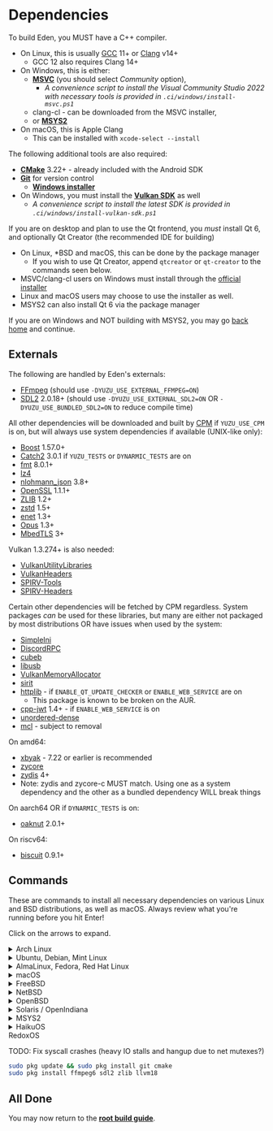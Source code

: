 # Dependencies

To build Eden, you MUST have a C++ compiler.
* On Linux, this is usually [GCC](https://gcc.gnu.org/) 11+ or [Clang](https://clang.llvm.org/) v14+
  - GCC 12 also requires Clang 14+
* On Windows, this is either:
  - **[MSVC](https://visualstudio.microsoft.com/downloads/)** (you should select *Community* option),
    * *A convenience script to install the Visual Community Studio 2022 with necessary tools is provided in `.ci/windows/install-msvc.ps1`*
  - clang-cl - can be downloaded from the MSVC installer,
  - or **[MSYS2](https://www.msys2.org)**
* On macOS, this is Apple Clang
  - This can be installed with `xcode-select --install`

The following additional tools are also required:

* **[CMake](https://www.cmake.org/)** 3.22+ - already included with the Android SDK
* **[Git](https://git-scm.com/)** for version control
  - **[Windows installer](https://gitforwindows.org)**
* On Windows, you must install the **[Vulkan SDK](https://vulkan.lunarg.com/sdk/home#windows)** as well
  - *A convenience script to install the latest SDK is provided in `.ci/windows/install-vulkan-sdk.ps1`*

If you are on desktop and plan to use the Qt frontend, you *must* install Qt 6, and optionally Qt Creator (the recommended IDE for building)
* On Linux, *BSD and macOS, this can be done by the package manager
  - If you wish to use Qt Creator, append `qtcreator` or `qt-creator` to the commands seen below.
* MSVC/clang-cl users on Windows must install through the [official installer](https://www.qt.io/download-qt-installer-oss)
* Linux and macOS users may choose to use the installer as well.
* MSYS2 can also install Qt 6 via the package manager

If you are on Windows and NOT building with MSYS2, you may go [back home](Build.md) and continue.

## Externals
The following are handled by Eden's externals:

* [FFmpeg](https://ffmpeg.org/) (should use `-DYUZU_USE_EXTERNAL_FFMPEG=ON`)
* [SDL2](https://www.libsdl.org/download-2.0.php) 2.0.18+ (should use `-DYUZU_USE_EXTERNAL_SDL2=ON` OR `-DYUZU_USE_BUNDLED_SDL2=ON` to reduce compile time)

All other dependencies will be downloaded and built by [CPM](https://github.com/cpm-cmake/CPM.cmake/) if `YUZU_USE_CPM` is on, but will always use system dependencies if available (UNIX-like only):

* [Boost](https://www.boost.org/users/download/) 1.57.0+
* [Catch2](https://github.com/catchorg/Catch2) 3.0.1 if `YUZU_TESTS` or `DYNARMIC_TESTS` are on
* [fmt](https://fmt.dev/) 8.0.1+
* [lz4](http://www.lz4.org)
* [nlohmann\_json](https://github.com/nlohmann/json) 3.8+
* [OpenSSL](https://www.openssl.org/source/) 1.1.1+
* [ZLIB](https://www.zlib.net/) 1.2+
* [zstd](https://facebook.github.io/zstd/) 1.5+
* [enet](http://enet.bespin.org/) 1.3+
* [Opus](https://opus-codec.org/) 1.3+
* [MbedTLS](https://github.com/Mbed-TLS/mbedtls) 3+

Vulkan 1.3.274+ is also needed:
* [VulkanUtilityLibraries](https://github.com/KhronosGroup/Vulkan-Utility-Libraries)
* [VulkanHeaders](https://github.com/KhronosGroup/Vulkan-Headers)
* [SPIRV-Tools](https://github.com/KhronosGroup/SPIRV-Tools)
* [SPIRV-Headers](https://github.com/KhronosGroup/SPIRV-Headers)

Certain other dependencies will be fetched by CPM regardless. System packages *can* be used for these libraries, but many are either not packaged by most distributions OR have issues when used by the system:

* [SimpleIni](https://github.com/brofield/simpleini)
* [DiscordRPC](https://github.com/eden-emulator/discord-rpc)
* [cubeb](https://github.com/mozilla/cubeb)
* [libusb](https://github.com/libusb/libusb)
* [VulkanMemoryAllocator](https://github.com/GPUOpen-LibrariesAndSDKs/VulkanMemoryAllocator)
* [sirit](https://github.com/eden-emulator/sirit)
* [httplib](https://github.com/yhirose/cpp-httplib) - if `ENABLE_QT_UPDATE_CHECKER` or `ENABLE_WEB_SERVICE` are on
  - This package is known to be broken on the AUR.
* [cpp-jwt](https://github.com/arun11299/cpp-jwt) 1.4+ - if `ENABLE_WEB_SERVICE` is on
* [unordered-dense](https://github.com/martinus/unordered_dense)
* [mcl](https://github.com/azahar-emu/mcl) - subject to removal

On amd64:
* [xbyak](https://github.com/herumi/xbyak) - 7.22 or earlier is recommended
* [zycore](https://github.com/zyantific/zycore-c)
* [zydis](https://github.com/zyantific/zydis) 4+
* Note: zydis and zycore-c MUST match. Using one as a system dependency and the other as a bundled dependency WILL break things

On aarch64 OR if `DYNARMIC_TESTS` is on:
* [oaknut](https://github.com/merryhime/oaknut) 2.0.1+

On riscv64:
* [biscuit](https://github.com/lioncash/biscuit) 0.9.1+

## Commands

These are commands to install all necessary dependencies on various Linux and BSD distributions, as well as macOS. Always review what you're running before you hit Enter!

Click on the arrows to expand.

<details>
<summary>Arch Linux</summary>

```sh
sudo pacman -Syu --needed base-devel boost catch2 cmake enet ffmpeg fmt git glslang libzip lz4 mbedtls ninja nlohmann-json openssl opus qt6-base qt6-multimedia sdl2 zlib zstd zip unzip zydis zycore vulkan-headers vulkan-utility-libraries libusb spirv-tools spirv-headers
```

* Building with QT Web Engine requires `qt6-webengine` as well.
* Proper Wayland support requires `qt6-wayland`
* GCC 11 or later is required.
</details>

<details>
<summary>Ubuntu, Debian, Mint Linux</summary>

```sh
sudo apt-get install autoconf cmake g++ gcc git glslang-tools libglu1-mesa-dev libhidapi-dev libpulse-dev libtool libudev-dev libxcb-icccm4 libxcb-image0 libxcb-keysyms1 libxcb-render-util0 libxcb-xinerama0 libxcb-xkb1 libxext-dev libxkbcommon-x11-0 mesa-common-dev nasm ninja-build qt6-base-private-dev libmbedtls-dev catch2 libfmt-dev liblz4-dev nlohmann-json3-dev libzstd-dev libssl-dev libavfilter-dev libavcodec-dev libswscale-dev pkg-config zlib1g-dev libva-dev libvdpau-dev qt6-tools-dev libzydis-dev zydis-tools libzycore-dev libvulkan-dev spirv-tools spirv-headers libusb-1.0-0-dev libxbyak-dev libboost-dev libboost-fiber-dev libboost-context-dev libsdl2-dev libopus-dev libasound2t64 vulkan-utility-libraries-dev
```

* Ubuntu 22.04, Linux Mint 20, or Debian 12 or later is required.
* To enable QT Web Engine, add `-DYUZU_USE_QT_WEB_ENGINE=ON` when running CMake.
</details>

<details>
<summary>AlmaLinux, Fedora, Red Hat Linux</summary>

Fedora:
```sh
sudo dnf install autoconf cmake fmt-devel gcc{,-c++} glslang hidapi-devel json-devel libtool libusb1-devel libzstd-devel lz4-devel nasm ninja-build openssl-devel pulseaudio-libs-devel qt6-linguist qt6-qtbase{-private,}-devel qt6-qtwebengine-devel qt6-qtmultimedia-devel speexdsp-devel wayland-devel zlib-devel ffmpeg-devel libXext-devel boost jq
```

AlmaLinux (use `YUZU_USE_CPM=ON`):
```sh
# vvv - Only if RPMfusion is not installed or EPEL isn't either
sudo dnf install epel-release dnf-utils
# (run rpmfusion installation afterwards)
# vvv - This will work for most systems
sudo dnf install autoconf cmake libtool libudev cmake gcc gcc-c++ qt6-qtbase-devel zlib-devel openssl-devel boost SDL2 ffmpeg-devel libdrm glslang jq patch
# Qt6 private GUI must be taken from CRB repos
sudo dnf config-manager --enable crb
sudo dnf install qt6-qtbase-private-devel
```

* [RPM Fusion](https://rpmfusion.org/Configuration) is required for `ffmpeg-devel`
* Fedora 32 or later is required.
* Fedora 36+ users with GCC 12 need Clang and should configure CMake with: `cmake -DCMAKE_CXX_COMPILER=clang++ -DCMAKE_C_COMPILER=clang -B build`
</details>

<details>
<summary>macOS</summary>

Install dependencies from **[Homebrew](https://brew.sh/)**

```sh
brew install autoconf automake boost ffmpeg fmt glslang hidapi libtool libusb lz4 ninja nlohmann-json openssl pkg-config qt@6 sdl2 speexdsp zlib zstd cmake Catch2 molten-vk vulkan-loader spirv-tools
```

If you are compiling on Intel Mac, or are using a Rosetta Homebrew installation, you must replace all references of `/opt/homebrew` with `/usr/local`.

To run with MoltenVK, install additional dependencies:
```sh
brew install molten-vk vulkan-loader
```

[Caveats](./Caveats.md#macos).

</details>
<details>
<summary>FreeBSD</summary>

As root run: `pkg install devel/cmake devel/sdl20 devel/boost-libs devel/catch2 devel/libfmt devel/nlohmann-json devel/ninja devel/nasm devel/autoconf devel/pkgconf devel/qt6-base devel/simpleini net/enet multimedia/ffnvcodec-headers multimedia/ffmpeg audio/opus archivers/liblz4 lang/gcc12 graphics/glslang graphics/vulkan-utility-libraries graphics/spirv-tools www/cpp-httplib devel/jwt-cpp devel/unordered-dense devel/zydis`

If using FreeBSD 12 or prior, use `devel/pkg-config` instead.

[Caveats](./Caveats.md#freebsd).

</details>
<details>
<summary>NetBSD</summary>

For NetBSD +10.1: `pkgin install git cmake boost fmtlib SDL2 catch2 libjwt spirv-headers ffmpeg7 libva nlohmann-json jq libopus qt6 mbedtls3 cpp-httplib lz4 vulkan-headers nasm autoconf enet pkg-config libusb1`.

[Caveats](./Caveats.md#netbsd).

</details>

<details>
<summary>OpenBSD</summary>

```sh
pkg_add -u
pkg_add cmake nasm git boost unzip--iconv autoconf-2.72p0 bash ffmpeg glslang gmake llvm-19.1.7p3 qt6 jq fmt nlohmann-json enet boost vulkan-utility-libraries vulkan-headers spirv-headers spirv-tools catch2 sdl2 libusb1-1.0.27
```

[Caveats](./Caveats.md#openbsd).

</details>

<details>
<summary>Solaris / OpenIndiana</summary>

Always consult [the OpenIndiana package list](https://pkg.openindiana.org/hipster/en/index.shtml) to cross-verify availability.

Run the usual update + install of essential toolings: `sudo pkg update && sudo pkg install git cmake`.

- **gcc**: `sudo pkg install developer/gcc-14`.
- **clang**: Version 20 is broken, use `sudo pkg install developer/clang-19`.

Then install the libraries: `sudo pkg install qt6 boost glslang libzip library/lz4 libusb-1 nlohmann-json openssl opus sdl2 zlib compress/zstd unzip pkg-config nasm autoconf mesa library/libdrm header-drm developer/fmt`.

[Caveats](./Caveats.md#solaris).

</details>

<details>
<summary>MSYS2</summary>

* Open the `MSYS2 MinGW 64-bit` shell (`mingw64.exe`)
* Download and install all dependencies using:
  * `pacman -Syu git make mingw-w64-x86_64-SDL2 mingw-w64-x86_64-cmake mingw-w64-x86_64-python-pip mingw-w64-x86_64-qt6 mingw-w64-x86_64-toolchain autoconf libtool automake-wrapper`
* Add MinGW binaries to the PATH:
  * `echo 'PATH=/mingw64/bin:$PATH' >> ~/.bashrc`
* Add VulkanSDK to the PATH:
  * `echo 'PATH=$(readlink -e /c/VulkanSDK/*/Bin/):$PATH' >> ~/.bashrc`
</details>

<details>
<summary>HaikuOS</summary>

```sh
pkgman install git cmake libfmt_devel nlohmann_json lz4_devel opus_devel boost1.89_devel vulkan_devel qt6_base_devel libsdl2_devel ffmpeg7_devel libx11_devel glslang
```

[Caveats](./Caveats.md#haikuos).

</details>
<summary>RedoxOS</summary>

TODO: Fix syscall crashes (heavy IO stalls and hangup due to net mutexes?)
```sh
sudo pkg update && sudo pkg install git cmake
sudo pkg install ffmpeg6 sdl2 zlib llvm18
```

</details>

## All Done

You may now return to the **[root build guide](Build.md)**.
